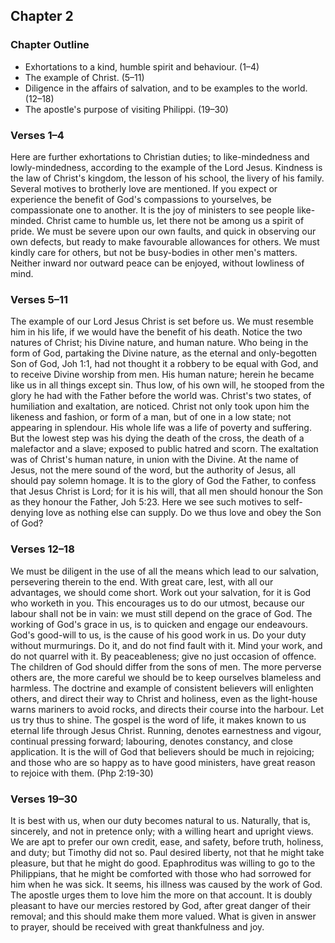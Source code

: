 ## Chapter 2

### Chapter Outline

- Exhortations to a kind, humble spirit and behaviour. (1–4)
- The example of Christ. (5–11)
- Diligence in the affairs of salvation, and to be examples to the world. (12–18)
- The apostle's purpose of visiting Philippi. (19–30)

### Verses 1–4

Here are further exhortations to Christian duties; to like-mindedness and lowly-mindedness, according to the example of the Lord Jesus. Kindness is the law of Christ's kingdom, the lesson of his school, the livery of his family. Several motives to brotherly love are mentioned. If you expect or experience the benefit of God's compassions to yourselves, be compassionate one to another. It is the joy of ministers to see people like-minded. Christ came to humble us, let there not be among us a spirit of pride. We must be severe upon our own faults, and quick in observing our own defects, but ready to make favourable allowances for others. We must kindly care for others, but not be busy-bodies in other men's matters. Neither inward nor outward peace can be enjoyed, without lowliness of mind.

### Verses 5–11

The example of our Lord Jesus Christ is set before us. We must resemble him in his life, if we would have the benefit of his death. Notice the two natures of Christ; his Divine nature, and human nature. Who being in the form of God, partaking the Divine nature, as the eternal and only-begotten Son of God, Joh 1:1, had not thought it a robbery to be equal with God, and to receive Divine worship from men. His human nature; herein he became like us in all things except sin. Thus low, of his own will, he stooped from the glory he had with the Father before the world was. Christ's two states, of humiliation and exaltation, are noticed. Christ not only took upon him the likeness and fashion, or form of a man, but of one in a low state; not appearing in splendour. His whole life was a life of poverty and suffering. But the lowest step was his dying the death of the cross, the death of a malefactor and a slave; exposed to public hatred and scorn. The exaltation was of Christ's human nature, in union with the Divine. At the name of Jesus, not the mere sound of the word, but the authority of Jesus, all should pay solemn homage. It is to the glory of God the Father, to confess that Jesus Christ is Lord; for it is his will, that all men should honour the Son as they honour the Father, Joh 5:23. Here we see such motives to self-denying love as nothing else can supply. Do we thus love and obey the Son of God?

### Verses 12–18

We must be diligent in the use of all the means which lead to our salvation, persevering therein to the end. With great care, lest, with all our advantages, we should come short. Work out your salvation, for it is God who worketh in you. This encourages us to do our utmost, because our labour shall not be in vain: we must still depend on the grace of God. The working of God's grace in us, is to quicken and engage our endeavours. God's good-will to us, is the cause of his good work in us. Do your duty without murmurings. Do it, and do not find fault with it. Mind your work, and do not quarrel with it. By peaceableness; give no just occasion of offence. The children of God should differ from the sons of men. The more perverse others are, the more careful we should be to keep ourselves blameless and harmless. The doctrine and example of consistent believers will enlighten others, and direct their way to Christ and holiness, even as the light-house warns mariners to avoid rocks, and directs their course into the harbour. Let us try thus to shine. The gospel is the word of life, it makes known to us eternal life through Jesus Christ. Running, denotes earnestness and vigour, continual pressing forward; labouring, denotes constancy, and close application. It is the will of God that believers should be much in rejoicing; and those who are so happy as to have good ministers, have great reason to rejoice with them. (Php 2:19-30)

### Verses 19–30

It is best with us, when our duty becomes natural to us. Naturally, that is, sincerely, and not in pretence only; with a willing heart and upright views. We are apt to prefer our own credit, ease, and safety, before truth, holiness, and duty; but Timothy did not so. Paul desired liberty, not that he might take pleasure, but that he might do good. Epaphroditus was willing to go to the Philippians, that he might be comforted with those who had sorrowed for him when he was sick. It seems, his illness was caused by the work of God. The apostle urges them to love him the more on that account. It is doubly pleasant to have our mercies restored by God, after great danger of their removal; and this should make them more valued. What is given in answer to prayer, should be received with great thankfulness and joy.

